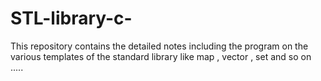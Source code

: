 # STL-library-c-
This repository contains the detailed notes including the program on the various  templates of the standard library like map , vector , set  and so on .....
